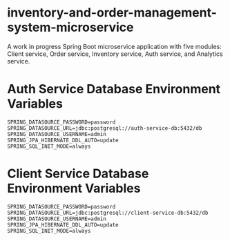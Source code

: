 # inventory-and-order-management-system-microservice
A work in progress Spring Boot microservice application with five modules: Client service, Order service, Inventory service, Auth service, and Analytics service.

# Auth Service Database Environment Variables
```
SPRING_DATASOURCE_PASSWORD=password
SPRING_DATASOURCE_URL=jdbc:postgresql://auth-service-db:5432/db
SPRING_DATASOURCE_USERNAME=admin
SPRING_JPA_HIBERNATE_DDL_AUTO=update
SPRING_SQL_INIT_MODE=always
```
# Client Service Database Environment Variables
```
SPRING_DATASOURCE_PASSWORD=password
SPRING_DATASOURCE_URL=jdbc:postgresql://client-service-db:5432/db
SPRING_DATASOURCE_USERNAME=admin
SPRING_JPA_HIBERNATE_DDL_AUTO=update
SPRING_SQL_INIT_MODE=always
```
